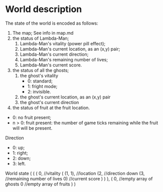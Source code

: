 World description
========
The state of the world is encoded as follows:

1. The map;
    See info in map.md
2. the status of Lambda-Man;
      1. Lambda-Man's vitality (power pill effect);
      2. Lambda-Man's current location, as an (x,y) pair;
      3. Lambda-Man's current direction;
      4. Lambda-Man's remaining number of lives;
      5. Lambda-Man's current score.
3. the status of all the ghosts;
      1. the ghost's vitality
          * 0: standard;
          * 1: fright mode;
          * 2: invisible.
      2. the ghost's current location, as an (x,y) pair
      3. the ghost's current direction
4. the status of fruit at the fruit location.
  * 0: no fruit present;
  * n > 0: fruit present: the number of game ticks remaining while the
           fruit will will be present.

Direction
  * 0: up;
  * 1: right;
  * 2: down;
  * 3: left.


World state (
(
    (
        0,          //vitality
        (
            (1, 1), //location
            (2,     //direction down
                (3, //remaining number of lives
                0)  //current score
            )
        )
     ),
     (
        0, //empty array of ghosts
        0 //empty array of fruits
     )
)
